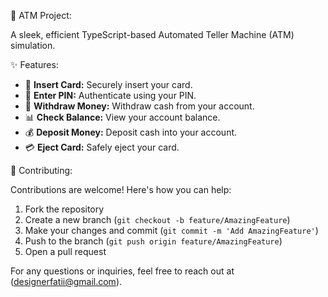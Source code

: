 🏦 ATM Project:

A sleek, efficient TypeScript-based Automated Teller Machine (ATM) simulation.

✨ Features:

- 🏧 **Insert Card:** Securely insert your card.
- 🔐 **Enter PIN:** Authenticate using your PIN.
- 💸 **Withdraw Money:** Withdraw cash from your account.
- 📊 **Check Balance:** View your account balance.
- 💰 **Deposit Money:** Deposit cash into your account.
- 💳 **Eject Card:** Safely eject your card.

 🤝 Contributing:

Contributions are welcome! Here's how you can help:

1. Fork the repository
2. Create a new branch (`git checkout -b feature/AmazingFeature`)
3. Make your changes and commit (`git commit -m 'Add AmazingFeature'`)
4. Push to the branch (`git push origin feature/AmazingFeature`)
5. Open a pull request

For any questions or inquiries, feel free to reach out at (designerfatii@gmail.com).

